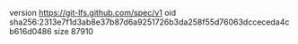 version https://git-lfs.github.com/spec/v1
oid sha256:2313e7f1d3ab8e37b87d6a9251726b3da258f55d76063dcceceda4cb616d0486
size 87910
